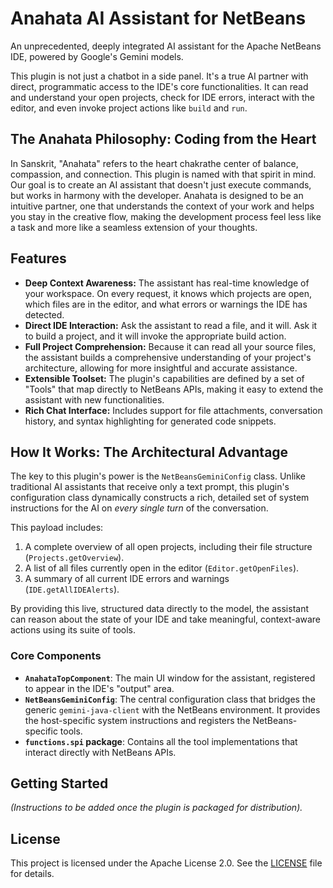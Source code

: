 # Anahata AI Assistant for NetBeans

An unprecedented, deeply integrated AI assistant for the Apache NetBeans IDE, powered by Google's Gemini models.

This plugin is not just a chatbot in a side panel. It's a true AI partner with direct, programmatic access to the IDE's core functionalities. It can read and understand your open projects, check for IDE errors, interact with the editor, and even invoke project actions like `build` and `run`.

## The Anahata Philosophy: Coding from the Heart

In Sanskrit, "Anahata" refers to the heart chakrathe center of balance, compassion, and connection. This plugin is named with that spirit in mind. Our goal is to create an AI assistant that doesn't just execute commands, but works in harmony with the developer. Anahata is designed to be an intuitive partner, one that understands the context of your work and helps you stay in the creative flow, making the development process feel less like a task and more like a seamless extension of your thoughts.

## Features

- **Deep Context Awareness:** The assistant has real-time knowledge of your workspace. On every request, it knows which projects are open, which files are in the editor, and what errors or warnings the IDE has detected.
- **Direct IDE Interaction:** Ask the assistant to read a file, and it will. Ask it to build a project, and it will invoke the appropriate build action.
- **Full Project Comprehension:** Because it can read all your source files, the assistant builds a comprehensive understanding of your project's architecture, allowing for more insightful and accurate assistance.
- **Extensible Toolset:** The plugin's capabilities are defined by a set of "Tools" that map directly to NetBeans APIs, making it easy to extend the assistant with new functionalities.
- **Rich Chat Interface:** Includes support for file attachments, conversation history, and syntax highlighting for generated code snippets.

## How It Works: The Architectural Advantage

The key to this plugin's power is the `NetBeansGeminiConfig` class. Unlike traditional AI assistants that receive only a text prompt, this plugin's configuration class dynamically constructs a rich, detailed set of system instructions for the AI on *every single turn* of the conversation.

This payload includes:
1.  A complete overview of all open projects, including their file structure (`Projects.getOverview`).
2.  A list of all files currently open in the editor (`Editor.getOpenFiles`).
3.  A summary of all current IDE errors and warnings (`IDE.getAllIDEAlerts`).

By providing this live, structured data directly to the model, the assistant can reason about the state of your IDE and take meaningful, context-aware actions using its suite of tools.

### Core Components

- **`AnahataTopComponent`**: The main UI window for the assistant, registered to appear in the IDE's "output" area.
- **`NetBeansGeminiConfig`**: The central configuration class that bridges the generic `gemini-java-client` with the NetBeans environment. It provides the host-specific system instructions and registers the NetBeans-specific tools.
- **`functions.spi` package**: Contains all the tool implementations that interact directly with NetBeans APIs.

## Getting Started

*(Instructions to be added once the plugin is packaged for distribution).*

## License

This project is licensed under the Apache License 2.0. See the [LICENSE](LICENSE) file for details.
